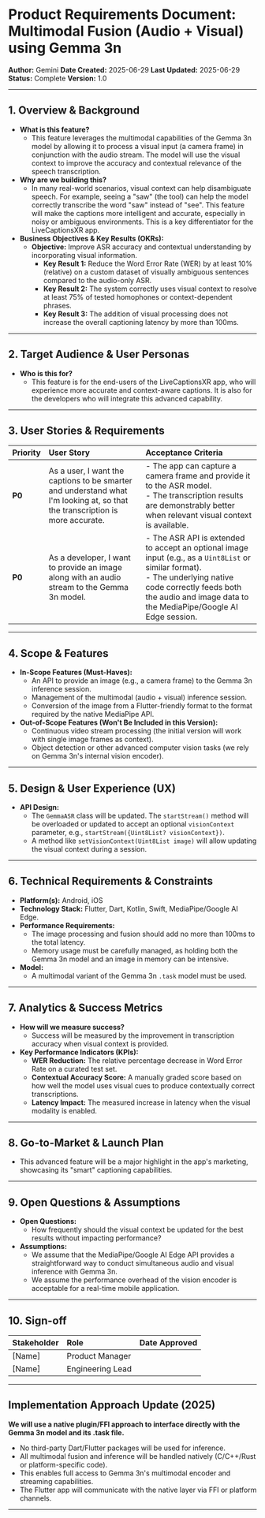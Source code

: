 # Product Requirements Document: Multimodal Fusion (Audio + Visual) using Gemma 3n

**Author:** Gemini
**Date Created:** 2025-06-29
**Last Updated:** 2025-06-29
**Status:** Complete
**Version:** 1.0

---

## 1. Overview & Background

*   **What is this feature?**
    *   This feature leverages the multimodal capabilities of the Gemma 3n model by allowing it to process a visual input (a camera frame) in conjunction with the audio stream. The model will use the visual context to improve the accuracy and contextual relevance of the speech transcription.
*   **Why are we building this?**
    *   In many real-world scenarios, visual context can help disambiguate speech. For example, seeing a "saw" (the tool) can help the model correctly transcribe the word "saw" instead of "see". This feature will make the captions more intelligent and accurate, especially in noisy or ambiguous environments. This is a key differentiator for the LiveCaptionsXR app.
*   **Business Objectives & Key Results (OKRs):**
    *   **Objective:** Improve ASR accuracy and contextual understanding by incorporating visual information.
        *   **Key Result 1:** Reduce the Word Error Rate (WER) by at least 10% (relative) on a custom dataset of visually ambiguous sentences compared to the audio-only ASR.
        *   **Key Result 2:** The system correctly uses visual context to resolve at least 75% of tested homophones or context-dependent phrases.
        *   **Key Result 3:** The addition of visual processing does not increase the overall captioning latency by more than 100ms.

---

## 2. Target Audience & User Personas

*   **Who is this for?**
    *   This feature is for the end-users of the LiveCaptionsXR app, who will experience more accurate and context-aware captions. It is also for the developers who will integrate this advanced capability.

---

## 3. User Stories & Requirements

| Priority | User Story                                                                                             | Acceptance Criteria                                                                                                                                                              |
| :------- | :----------------------------------------------------------------------------------------------------- | :------------------------------------------------------------------------------------------------------------------------------------------------------------------------------- |
| **P0**   | As a user, I want the captions to be smarter and understand what I'm looking at, so that the transcription is more accurate. | - The app can capture a camera frame and provide it to the ASR model. <br> - The transcription results are demonstrably better when relevant visual context is available. |
| **P0**   | As a developer, I want to provide an image along with an audio stream to the Gemma 3n model.             | - The ASR API is extended to accept an optional image input (e.g., as a `Uint8List` or similar format). <br> - The underlying native code correctly feeds both the audio and image data to the MediaPipe/Google AI Edge session. |

---

## 4. Scope & Features

*   **In-Scope Features (Must-Haves):**
    *   An API to provide an image (e.g., a camera frame) to the Gemma 3n inference session.
    *   Management of the multimodal (audio + visual) inference session.
    *   Conversion of the image from a Flutter-friendly format to the format required by the native MediaPipe API.
*   **Out-of-Scope Features (Won't Be Included in this Version):**
    *   Continuous video stream processing (the initial version will work with single image frames as context).
    *   Object detection or other advanced computer vision tasks (we rely on Gemma 3n's internal vision encoder).

---

## 5. Design & User Experience (UX)

*   **API Design:**
    *   The `GemmaASR` class will be updated. The `startStream()` method will be overloaded or updated to accept an optional `visionContext` parameter, e.g., `startStream({Uint8List? visionContext})`.
    *   A method like `setVisionContext(Uint8List image)` will allow updating the visual context during a session.

---

## 6. Technical Requirements & Constraints

*   **Platform(s):** Android, iOS
*   **Technology Stack:** Flutter, Dart, Kotlin, Swift, MediaPipe/Google AI Edge.
*   **Performance Requirements:**
    *   The image processing and fusion should add no more than 100ms to the total latency.
    *   Memory usage must be carefully managed, as holding both the Gemma 3n model and an image in memory can be intensive.
*   **Model:**
    *   A multimodal variant of the Gemma 3n `.task` model must be used.

---

## 7. Analytics & Success Metrics

*   **How will we measure success?**
    *   Success will be measured by the improvement in transcription accuracy when visual context is provided.
*   **Key Performance Indicators (KPIs):**
    *   **WER Reduction:** The relative percentage decrease in Word Error Rate on a curated test set.
    *   **Contextual Accuracy Score:** A manually graded score based on how well the model uses visual cues to produce contextually correct transcriptions.
    *   **Latency Impact:** The measured increase in latency when the visual modality is enabled.

---

## 8. Go-to-Market & Launch Plan

*   This advanced feature will be a major highlight in the app's marketing, showcasing its "smart" captioning capabilities.

---

## 9. Open Questions & Assumptions

*   **Open Questions:**
    *   How frequently should the visual context be updated for the best results without impacting performance?
*   **Assumptions:**
    *   We assume that the MediaPipe/Google AI Edge API provides a straightforward way to conduct simultaneous audio and visual inference with Gemma 3n.
    *   We assume the performance overhead of the vision encoder is acceptable for a real-time mobile application.

---

## 10. Sign-off

| Stakeholder       | Role                | Date Approved |
| :---------------- | :------------------ | :------------ |
| [Name]            | Product Manager     |               |
| [Name]            | Engineering Lead    |               |

---

## Implementation Approach Update (2025)

**We will use a native plugin/FFI approach to interface directly with the Gemma 3n model and its .task file.**
- No third-party Dart/Flutter packages will be used for inference.
- All multimodal fusion and inference will be handled natively (C/C++/Rust or platform-specific code).
- This enables full access to Gemma 3n's multimodal encoder and streaming capabilities.
- The Flutter app will communicate with the native layer via FFI or platform channels.

---
